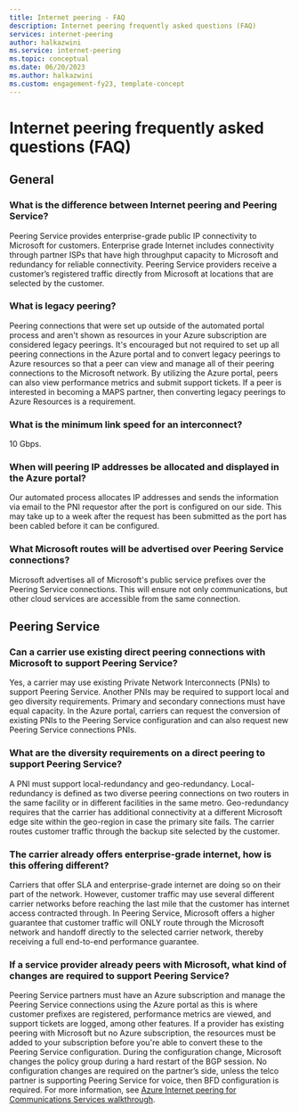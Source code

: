 ```yaml
---
title: Internet peering - FAQ
description: Internet peering frequently asked questions (FAQ)
services: internet-peering
author: halkazwini
ms.service: internet-peering
ms.topic: conceptual
ms.date: 06/20/2023
ms.author: halkazwini
ms.custom: engagement-fy23, template-concept
---
```


# Internet peering frequently asked questions (FAQ)

## General

### What is the difference between Internet peering and Peering Service?

Peering Service provides enterprise-grade public IP connectivity to Microsoft for customers. Enterprise grade Internet includes connectivity through partner ISPs that have high throughput capacity to Microsoft and redundancy for reliable connectivity. Peering Service providers receive a customer’s registered traffic directly from Microsoft at locations that are selected by the customer.

### What is legacy peering?

Peering connections that were set up outside of the automated portal process and aren't shown as resources in your Azure subscription are considered legacy peerings. It's encouraged but not required to set up all peering connections in the Azure portal and to convert legacy peerings to Azure resources so that a peer can view and manage all of their peering connections to the Microsoft network. By utilizing the Azure portal, peers can also view performance metrics and submit support tickets. If a peer is interested in becoming a MAPS partner, then converting legacy peerings to Azure Resources is a requirement.

### What is the minimum link speed for an interconnect?

10 Gbps.

### When will peering IP addresses be allocated and displayed in the Azure portal?

Our automated process allocates IP addresses and sends the information via email to the PNI requestor after the port is configured on our side. This may take up to a week after the request has been submitted as the port has been cabled before it can be configured.

### What Microsoft routes will be advertised over Peering Service connections?

Microsoft advertises all of Microsoft's public service prefixes over the Peering Service connections. This will ensure not only communications, but other cloud services are accessible from the same connection.

## Peering Service

### Can a carrier use existing direct peering connections with Microsoft to support Peering Service?

Yes, a carrier may use existing Private Network Interconnects (PNIs) to support Peering Service. Another PNIs may be required to support local and geo diversity requirements. Primary and secondary connections must have equal capacity. In the Azure portal, carriers can request the conversion of existing PNIs to the Peering Service configuration and can also request new Peering Service connections PNIs.

### What are the diversity requirements on a direct peering to support Peering Service?

A PNI must support local-redundancy and geo-redundancy. Local-redundancy is defined as two diverse peering connections on two routers in the same facility or in different facilities in the same metro. Geo-redundancy requires that the carrier has additional connectivity at a different Microsoft edge site within the geo-region in case the primary site fails. The carrier routes customer traffic through the backup site selected by the customer.

### The carrier already offers enterprise-grade internet, how is this offering different?

Carriers that offer SLA and enterprise-grade internet are doing so on their part of the network. However, customer traffic may use several different carrier networks before reaching the last mile that the customer has internet access contracted through. In Peering Service, Microsoft offers a higher guarantee that customer traffic will ONLY route through the Microsoft network and handoff directly to the selected carrier network, thereby receiving a full end-to-end performance guarantee.

### If a service provider already peers with Microsoft, what kind of changes are required to support Peering Service?

Peering Service partners must have an Azure subscription and manage the Peering Service connections using the Azure portal as this is where customer prefixes are registered, performance metrics are viewed, and support tickets are logged, among other features. If a provider has existing peering with Microsoft but no Azure subscription, the resources must be added to your subscription before you're able to convert these to the Peering Service configuration. During the configuration change, Microsoft changes the policy group during a hard restart of the BGP session. No configuration changes are required on the partner’s side, unless the telco partner is supporting Peering Service for voice, then BFD configuration is required. For more information, see [Azure Internet peering for Communications Services walkthrough](walkthrough-communications-services-partner.md).

